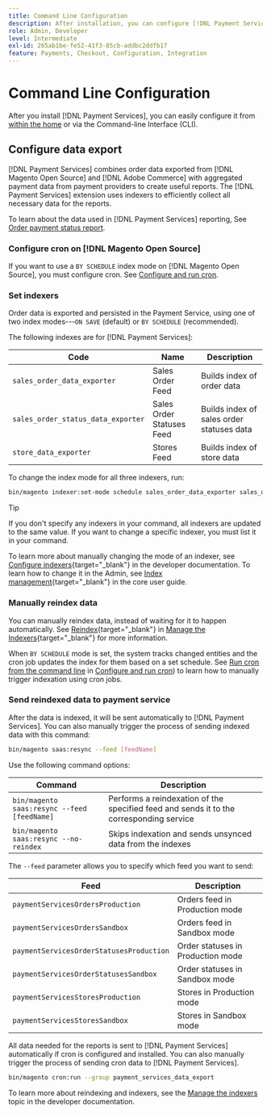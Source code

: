 ```yaml
---
title: Command Line Configuration
description: After installation, you can configure [!DNL Payment Services] using the Command-line Interface (CLI).
role: Admin, Developer
level: Intermediate
exl-id: 265ab1be-fe52-41f3-85cb-addbc2ddfb17
feature: Payments, Checkout, Configuration, Integration
---
```

# Command Line Configuration

After you install [!DNL Payment Services], you can easily configure it from [within the home](payments-home.md) or via the Command-line Interface (CLI).

## Configure data export

[!DNL Payment Services] combines order data exported from [!DNL Magento Open Source] and [!DNL Adobe Commerce] with aggregated payment data from payment providers to create useful reports. The [!DNL Payment Services] extension uses indexers to efficiently collect all necessary data for the reports.

To learn about the data used in [!DNL Payment Services] reporting, See [Order payment status report](order-payment-status.md#data-used-in-the-report).

### Configure cron on [!DNL Magento Open Source]

If you want to use a `BY SCHEDULE` index mode on [!DNL Magento Open Source], you must configure cron. See [Configure and run cron](https://devdocs.magento.com/guides/v2.4/config-guide/cli/config-cli-subcommands-cron.html).

### Set indexers

Order data is exported and persisted in the Payment Service, using one of two index modes---`ON SAVE` (default) or `BY SCHEDULE` (recommended).

The following indexes are for [!DNL Payment Services]:

|   Code    |   Name    |   Description    |
|    ---    |  ---  |  ---  |
|   `sales_order_data_exporter`    |   Sales Order Feed   |   Builds index of order data  |
|   `sales_order_status_data_exporter`    |   Sales Order Statuses Feed    |    Builds index of sales order statuses data   |
|   `store_data_exporter`    |   Stores Feed    |   Builds index of store data   |

To change the index mode for all three indexers, run:

``` bash
bin/magento indexer:set-mode schedule sales_order_data_exporter sales_order_status_data_exporter store_data_exporter
```

>[!TIP]
>
>If you don't specify any indexers in your command, all indexers are updated to the same value. If you want to change a specific indexer, you must list it in your command.

To learn more about manually changing the mode of an indexer, see [Configure indexers](https://devdocs.magento.com/guides/v2.4/config-guide/cli/config-cli-subcommands-index.html#configure-indexers){target="_blank"} in the developer documentation. To learn how to change it in the Admin, see [Index management](https://docs.magento.com/user-guide/system/index-management.html#change-the-index-mode){target="_blank"} in the core user guide.

### Manually reindex data

You can manually reindex data, instead of waiting for it to happen automatically. See [Reindex](https://devdocs.magento.com/guides/v2.4/config-guide/cli/config-cli-subcommands-index.html#reindex){target="_blank"} in [Manage the Indexers](https://devdocs.magento.com/guides/v2.4/config-guide/cli/config-cli-subcommands-index.html){target="_blank"} for more information.

When `BY SCHEDULE` mode is set, the system tracks changed entities and the cron job updates the index for them based on a set schedule. See [Run cron from the command line](https://devdocs.magento.com/guides/v2.4/config-guide/cli/config-cli-subcommands-cron.html#config-cli-cron-group-run) in [Configure and run cron](https://devdocs.magento.com/guides/v2.4/config-guide/cli/config-cli-subcommands-cron.html)) to learn how to manually trigger indexation using cron jobs.

### Send reindexed data to payment service

After the data is indexed, it will be sent automatically to [!DNL Payment Services]. You can also manually trigger the process of sending indexed data with this command:

``` bash
bin/magento saas:resync --feed [feedName]
```

Use the following command options:

|   Command    |   Description    |
|  ---  |  ---  |
|   `bin/magento saas:resync --feed [feedName]`    |   Performs a reindexation of the specified feed and sends it to the corresponding service   |
|   `bin/magento saas:resync --no-reindex`    |    Skips indexation and sends unsynced data from the indexes  |

The `--feed` parameter allows you to specify which feed you want to send:

|   Feed    |   Description    |
|  ---  |  ---  |
|    `paymentServicesOrdersProduction`   |   Orders feed in Production mode    |
|    `paymentServicesOrdersSandbox`    |   Orders feed in Sandbox mode    |
|    `paymentServicesOrderStatusesProduction`   |   Order statuses in Production mode    |
|    `paymentServicesOrderStatusesSandbox`   |   Order statuses in Sandbox mode    |
|    `paymentServicesStoresProduction`   |    Stores in Production mode   |
|    `paymentServicesStoresSandbox`  |   Stores in Sandbox mode    |

All data needed for the reports is sent to [!DNL Payment Services] automatically if cron is configured and installed. You can also manually trigger the process of sending cron data to [!DNL Payment Services].

``` bash
bin/magento cron:run --group payment_services_data_export
```

To learn more about reindexing and indexers, see the [Manage the indexers](https://devdocs.magento.com/guides/v2.4/config-guide/cli/config-cli-subcommands-index.html) topic in the developer documentation.
